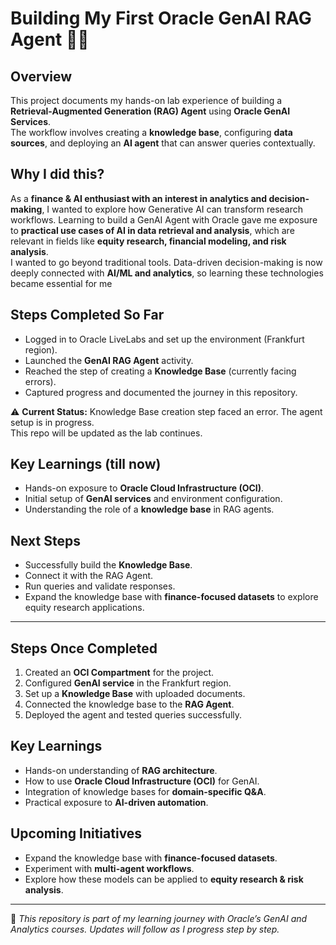 # Building My First Oracle GenAI RAG Agent 🕵️‍♀️

## Overview
This project documents my hands-on lab experience of building a **Retrieval-Augmented Generation (RAG) Agent** using **Oracle GenAI Services**.  
The workflow involves creating a **knowledge base**, configuring **data sources**, and deploying an **AI agent** that can answer queries contextually.

## Why I did this?
As a **finance & AI enthusiast with an interest in analytics and decision-making**, I wanted to explore how Generative AI can transform research workflows. Learning to build a GenAI Agent with Oracle gave me exposure to **practical use cases of AI in data retrieval and analysis**, which are relevant in fields like **equity research, financial modeling, and risk analysis**.
<br>I wanted to go beyond traditional tools. Data-driven decision-making is now deeply connected with **AI/ML and analytics**, so learning these technologies became essential for me

## Steps Completed So Far
- Logged in to Oracle LiveLabs and set up the environment (Frankfurt region).  
- Launched the **GenAI RAG Agent** activity.  
- Reached the step of creating a **Knowledge Base** (currently facing errors).  
- Captured progress and documented the journey in this repository.

⚠️ **Current Status:** Knowledge Base creation step faced an error. The agent setup is in progress.  
This repo will be updated as the lab continues.


## Key Learnings (till now)
- Hands-on exposure to **Oracle Cloud Infrastructure (OCI)**.  
- Initial setup of **GenAI services** and environment configuration.  
- Understanding the role of a **knowledge base** in RAG agents.  

## Next Steps
- Successfully build the **Knowledge Base**.  
- Connect it with the RAG Agent.  
- Run queries and validate responses.  
- Expand the knowledge base with **finance-focused datasets** to explore equity research applications.  

---


## Steps Once Completed

1. Created an **OCI Compartment** for the project.
2. Configured **GenAI service** in the Frankfurt region.
3. Set up a **Knowledge Base** with uploaded documents.
4. Connected the knowledge base to the **RAG Agent**.
5. Deployed the agent and tested queries successfully.

## Key Learnings

* Hands-on understanding of **RAG architecture**.
* How to use **Oracle Cloud Infrastructure (OCI)** for GenAI.
* Integration of knowledge bases for **domain-specific Q&A**.
* Practical exposure to **AI-driven automation**.

## Upcoming Initiatives

* Expand the knowledge base with **finance-focused datasets**.
* Experiment with **multi-agent workflows**.
* Explore how these models can be applied to **equity research & risk analysis**.

---

📌 *This repository is part of my learning journey with Oracle’s GenAI and Analytics courses. Updates will follow as I progress step by step.*
